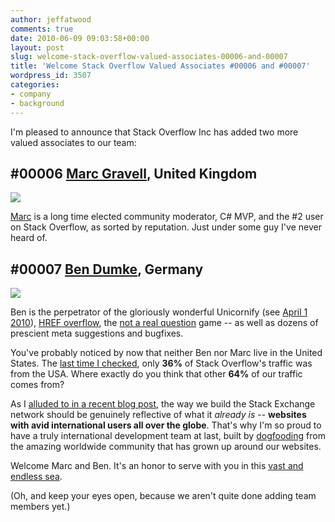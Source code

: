 ```yaml
---
author: jeffatwood
comments: true
date: 2010-06-09 09:03:58+00:00
layout: post
slug: welcome-stack-overflow-valued-associates-00006-and-00007
title: 'Welcome Stack Overflow Valued Associates #00006 and #00007'
wordpress_id: 3507
categories:
- company
- background
---
```



I'm pleased to announce that Stack Overflow Inc has added two more valued associates to our team:





## #00006 [Marc Gravell](http://stackoverflow.com/users/23354/marc-gravell), United Kingdom





![](/blog/images/wordpress/bio-marc-gravell.jpg)



[Marc](http://marcgravell.blogspot.com/) is a long time elected community moderator, C# MVP, and the #2 user on Stack Overflow, as sorted by reputation. Just under some guy I've never heard of.





## #00007 [Ben Dumke](http://stackoverflow.com/users/115866/balpha), Germany





![](/blog/images/wordpress/bio-ben-dumke.jpg)



Ben is the perpetrator of the gloriously wonderful Unicornify (see [April 1 2010](http://blog.stackoverflow.com/2010/03/reminder-its-april-1st/)), [HREF overflow](http://meta.stackoverflow.com/questions/21600), the [not a real question](http://notarealquestion.appspot.com/) game -- as well as dozens of prescient meta suggestions and bugfixes.



You've probably noticed by now that neither Ben nor Marc live in the United States. The [last time I checked](http://blog.stackoverflow.com/2009/01/where-in-the-world-do-stack-overflow-users-come-from/), only **36%** of Stack Overflow's traffic was from the USA. Where exactly do you think that other **64%** of our traffic comes from?



As I [alluded to in a recent blog post](http://www.codinghorror.com/blog/2010/05/on-working-remotely.html), the way we build the Stack Exchange network should be genuinely reflective of what it _already is_ -- **websites with avid international users all over the globe**. That's why I'm so proud to have a truly international development team at last, built by [dogfooding](http://blog.stackoverflow.com/2010/01/eating-our-own-careers-dogfood/) from the amazing worldwide community that has grown up around our websites.



Welcome Marc and Ben. It's an honor to serve with you in this [vast and endless sea](http://www.codinghorror.com/blog/2010/06/the-vast-and-endless-sea.html).



(Oh, and keep your eyes open, because we aren't quite done adding team members yet.)

